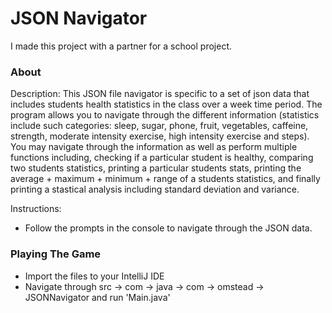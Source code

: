 # JSON Navigator


I made this project with a partner for a school project.

### About




Description: This JSON file navigator is specific to a set of json data that includes students health statistics in the class over a week time period. The
program allows you to navigate through the different information (statistics include such categories: sleep, sugar, phone, fruit, vegetables, caffeine,
strength, moderate intensity exercise, high intensity exercise and steps). You may navigate through the information as well as perform multiple functions
including, checking if a particular student is healthy, comparing two students statistics, printing a particular students stats, printing the average +
maximum + minimum + range of a students statistics, and finally printing a stastical analysis including standard deviation and variance.

Instructions:
- Follow the prompts in the console to navigate through the JSON data.

### Playing The Game
- Import the files to your IntelliJ IDE
- Navigate through src -> com -> java -> com -> omstead -> JSONNavigator and run 'Main.java'
